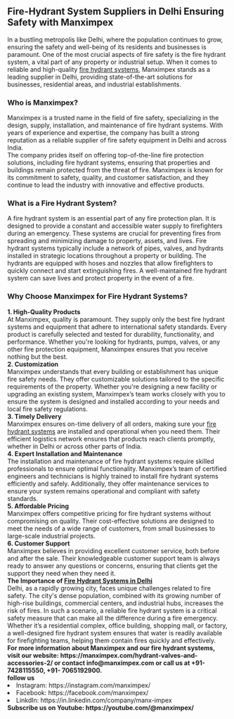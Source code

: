 <h2> Fire-Hydrant System Suppliers in Delhi Ensuring Safety with Manximpex</h2>
In a bustling metropolis like Delhi, where the population continues to grow, ensuring the safety and well-being of its residents and businesses is paramount. One of the most crucial aspects of fire safety is the fire hydrant system, a vital part of any property or industrial setup. When it comes to reliable and high-quality <a href="https://manximpex.com/hydrant-valves-and-accessories-2/" title="fire hydrant system suppliers in Delhi" alt"fire hydrant system suppliers in Delhi" >fire hydrant systems</a>, Manximpex stands as a leading supplier in Delhi, providing state-of-the-art solutions for businesses, residential areas, and industrial establishments.<br>
<h3>Who is Manximpex?</h3>
Manximpex is a trusted name in the field of fire safety, specializing in the design, supply, installation, and maintenance of fire hydrant systems. With years of experience and expertise, the company has built a strong reputation as a reliable supplier of fire safety equipment in Delhi and across India.<br>
The company prides itself on offering top-of-the-line fire protection solutions, including fire hydrant systems, ensuring that properties and buildings remain protected from the threat of fire. Manximpex is known for its commitment to safety, quality, and customer satisfaction, and they continue to lead the industry with innovative and effective products.<br>
<h3>What is a Fire Hydrant System?</h3>
A fire hydrant system is an essential part of any fire protection plan. It is designed to provide a constant and accessible water supply to firefighters during an emergency. These systems are crucial for preventing fires from spreading and minimizing damage to property, assets, and lives.
Fire hydrant systems typically include a network of pipes, valves, and hydrants installed in strategic locations throughout a property or building. The hydrants are equipped with hoses and nozzles that allow firefighters to quickly connect and start extinguishing fires. A well-maintained fire hydrant system can save lives and protect property in the event of a fire.<br>
<h3>Why Choose Manximpex for Fire Hydrant Systems?</h3>
<b>1. High-Quality Products</b><br>
At Manximpex, quality is paramount. They supply only the best fire hydrant systems and equipment that adhere to international safety standards. Every product is carefully selected and tested for durability, functionality, and performance. Whether you're looking for hydrants, pumps, valves, or any other fire protection equipment, Manximpex ensures that you receive nothing but the best.<br>
<b>2. Customization</b><br>
Manximpex understands that every building or establishment has unique fire safety needs. They offer customizable solutions tailored to the specific requirements of the property. Whether you're designing a new facility or upgrading an existing system, Manximpex’s team works closely with you to ensure the system is designed and installed according to your needs and local fire safety regulations.<br>
<b>3. Timely Delivery</b><br>
Manximpex ensures on-time delivery of all orders, making sure your <a href="https://manximpex.com/hydrant-valves-and-accessories-2/" title="fire hydrant system suppliers in Delhi" alt"fire hydrant system suppliers in Delhi" >fire hydrant systems</a> are installed and operational when you need them. Their efficient logistics network ensures that products reach clients promptly, whether in Delhi or across other parts of India.<br>
<b>4. Expert Installation and Maintenance</b><br>
The installation and maintenance of fire hydrant systems require skilled professionals to ensure optimal functionality. Manximpex’s team of certified engineers and technicians is highly trained to install fire hydrant systems efficiently and safely. Additionally, they offer maintenance services to ensure your system remains operational and compliant with safety standards.<br>
<b>5. Affordable Pricing</b><br>
Manximpex offers competitive pricing for fire hydrant systems without compromising on quality. Their cost-effective solutions are designed to meet the needs of a wide range of customers, from small businesses to large-scale industrial projects.<br>
<b>6. Customer Support</b><br>
Manximpex believes in providing excellent customer service, both before and after the sale. Their knowledgeable customer support team is always ready to answer any questions or concerns, ensuring that clients get the support they need when they need it.<br>
<b>The Importance of <a href="fire hydrant system suppliers in Delhi" alt"fire hydrant system suppliers in Delhi" >Fire Hydrant Systems in Delhi</a></b><br>
Delhi, as a rapidly growing city, faces unique challenges related to fire safety. The city's dense population, combined with its growing number of high-rise buildings, commercial centers, and industrial hubs, increases the risk of fires. In such a scenario, a reliable fire hydrant system is a critical safety measure that can make all the difference during a fire emergency.<br>
Whether it’s a residential complex, office building, shopping mall, or factory, a well-designed fire hydrant system ensures that water is readily available for firefighting teams, helping them contain fires quickly and effectively.<br>
<b>For more information about Manximpex and our fire hydrant systems, visit our website: https://manximpex.com/hydrant-valves-and-accessories-2/  or contact info@manximpex.com or call us at +91- 7428115550, +91- 7065192900.</b><br>
<b>follow us </b><br>
<li>Instagram: https://instagram.com/manximpex/</li>
<li>Facebook: https://facebook.com/manximpex/</li>
<li>LinkdIn: https://in.linkedin.com/company/manx-impex</li>
<b>Subscribe us on Youtube: https://youtube.com/@manximpex/</b>
